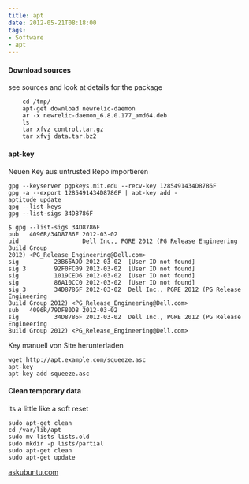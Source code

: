 ```yaml
---
title: apt
date: 2012-05-21T08:18:00
tags: 
- Software
- apt
---
```


#### Download sources

see sources and look at details for the package

		cd /tmp/
		apt-get download newrelic-daemon
		ar -x newrelic-daemon_6.8.0.177_amd64.deb
		ls
		tar xfvz control.tar.gz
		tar xfvj data.tar.bz2

#### apt-key

Neuen Key aus untrusted Repo importieren

    gpg --keyserver pgpkeys.mit.edu --recv-key 1285491434D8786F
    gpg -a --export 1285491434D8786F | apt-key add -
    aptitude update
    gpg --list-keys
    gpg --list-sigs 34D8786F

    $ gpg --list-sigs 34D8786F
    pub   4096R/34D8786F 2012-03-02
    uid                  Dell Inc., PGRE 2012 (PG Release Engineering Build Group
    2012) <PG_Release_Engineering@Dell.com>
    sig          23B66A9D 2012-03-02  [User ID not found]
    sig 3        92F0FC09 2012-03-02  [User ID not found]
    sig          1019CED6 2012-03-02  [User ID not found]
    sig          86A10CC0 2012-03-02  [User ID not found]
    sig 3        34D8786F 2012-03-02  Dell Inc., PGRE 2012 (PG Release Engineering
    Build Group 2012) <PG_Release_Engineering@Dell.com>
    sub   4096R/79DF80D8 2012-03-02
    sig          34D8786F 2012-03-02  Dell Inc., PGRE 2012 (PG Release Engineering
    Build Group 2012) <PG_Release_Engineering@Dell.com>

Key manuell von Site herunterladen

    wget http://apt.example.com/squeeze.asc
    apt-key
    apt-key add squeeze.asc

#### Clean temporary data

its a little like a soft reset

    sudo apt-get clean
    cd /var/lib/apt
    sudo mv lists lists.old
    sudo mkdir -p lists/partial
    sudo apt-get clean
    sudo apt-get update

[askubuntu.com](http://askubuntu.com/questions/85641/how-do-i-deal-with-unauthenticated-sources-errors-in-the-software-center)
